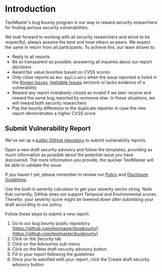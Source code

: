 # Introduction

TextMaster's bug bounty program is our way to reward security researchers for finding serious security vulnerabilities.

We look forward to working with all security researchers and strive to be respectful, always assume the best and treat others as peers. We expect the same in return from all participants. To achieve this, our team strives to:

* Reply to all reports
* Be as transparent as possible, answering all inquiries about our report decisions
* Award fair value bounties based on CVSS scores
* Only close reports as `Non Applicable` when the issue reported is listed in the [Known Issues](./#known-issues), [Ineligible Issues](./#ineligible-issues) sections or lacks evidence of a vulnerability
* Reward any report mistakenly closed as invalid if we later receive and reward the same bug reported by someone else. In these situations, we will reward both security researchers
* Pay the bounty difference to the duplicate reporter in case the new report demonstrates a higher CVSS score

## Submit Vulnerability Report

We've set up a [public GitHub repository](https://github.com/textmaster/bugbounty/security/advisories) to submit vulnerability reports.

Open a new draft security advisory and follow the templates, providing as much information as possible about the potential issue you have discovered. The more information you provide, the quicker TextMaster will be able to validate the issue.

If you haven't yet, please remember to review our [Policy](broken-reference) and [Disclosure Guidelines](disclosure-guidelines.md).

Use the built-in severity calculator to get your severity vector string. Note that currently, GitHub does not support Temporal and Environmental scores. Therefor, your severity score might be lowered down after submitting your draft according to our policy.

Follow these steps to submit a new report:

1. Go to our bug bounty public repository [https://github.com/textmaster/bugbounty](https://github.com/textmaster/bugbounty)
2. Click on the Security tab
3. Click on the Advisories sub-menu
4. Click on the New draft security advisory button
5. Fill in your report following the guidelines
6. Once you're satisfied with your report, click the Create draft security advisory button
